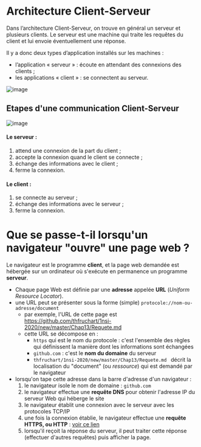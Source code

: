# Architecture Client-Serveur
Dans l’architecture Client-Serveur, on trouve en général un serveur et plusieurs clients. 
Le serveur est une machine qui traite les requêtes du client et lui envoie éventuellement une réponse.

Il y a donc deux types d’application installés sur les machines :
* l’application « serveur » : écoute en attendant des connexions des clients ;
* les applications « client » : se connectent au serveur.

![image](https://user-images.githubusercontent.com/66477650/110476443-4562d000-80e2-11eb-81c1-3201a93cfa41.png)

## Etapes d'une communication Client-Serveur
![image](https://user-images.githubusercontent.com/66477650/110476488-51e72880-80e2-11eb-9733-8872ed9d9d71.png)
#### Le serveur :
1. attend une connexion de la part du client ;
2. accepte la connexion quand le client se connecte ;
3. échange des informations avec le client ;
4. ferme la connexion.

#### Le client :
1. se connecte au serveur ;
2. échange des informations avec le serveur ;
3. ferme la connexion.



# Que se passe-t-il lorsqu'un navigateur "ouvre" une page web ? 
Le navigateur est le programme **client**, et la page web demandée est hébergée sur un ordinateur où s'exécute en permanence un programme **serveur**.

* Chaque page Web est définie par une **adresse** appelée **URL** (*Uniform Resource Locator*).
* une URL peut se présenter sous la forme (simple) `protocole://nom-ou-adresse/document`
   *  par exemple, l'URL de cette page est https://github.com/thfruchart/1nsi-2020/new/master/Chap13/Requete.md 
   *  cette URL se décompose en  :
      * `https` qui est le nom du protocole : c'est l'ensemble des règles qui définissent la manière dont les informations sont échangées
      *   `github.com` : c'est le **nom du domaine** du serveur 
      *   `thfruchart/1nsi-2020/new/master/Chap13/Requete.md ` décrit la localisation du "document" (ou *ressource*) qui est demandé par le navigateur
* lorsqu'on tape cette adresse dans la barre d'adresse d'un navigateur : 
   1. le navigateur isole le nom de domaine :   `github.com`  
   2. le navigateur effectue une **requête DNS** pour obtenir l'adresse IP du serveur Web qui héberge le site
   3. le navigateur établit une connexion avec le serveur avec les protocoles TCP/IP
   4. une fois la connexion établie, le navigateur effectue une **requête HTTPS, ou HTTP** : [voir ce lien](https://pixees.fr/informatiquelycee/n_site/nsi_prem_http.html)
   5. lorsqu'il reçoit la réponse du serveur, il peut traiter cette réponse (effectuer d'autres requêtes) puis afficher la page.
